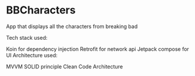 # BBCharacters

App that displays all the characters from breaking bad

Tech stack used:

Koin for dependency injection
Retrofit for network api
Jetpack compose for UI
Architecture used:

MVVM
SOLID principle
Clean Code Architecture
